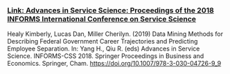 
### **[Link: Advances in Service Science: Proceedings of the 2018 INFORMS International Conference on Service Science](https://books.google.com/books?id=atSBDwAAQBAJ&pg=PA83&lpg=PA83&dq=%22Data+Mining+Methods+for+Describing+Federal+Government+Career+Trajectories+and+Predicting+Employee+Separation%22&source=bl&ots=guHGUaM9iO&sig=ACfU3U2PXpdn_rW1aDQeQKNZAeCXzrHKGA&hl=en&sa=X&ved=2ahUKEwjqhJqPsuruAhWMQc0KHRFXAuIQ6AEwB3oECAYQAg#v=onepage&q=%22Data%20Mining%20Methods%20for%20Describing%20Federal%20Government%20Career%20Trajectories%20and%20Predicting%20Employee%20Separation%22&f=false)**
 
 
Healy Kimberly, Lucas Dan, Miller Cherilyn. (2019) Data Mining Methods for Describing Federal Government Career Trajectories and Predicting Employee Separation. In: Yang H., Qiu R. (eds) Advances in Service Science. INFORMS-CSS 2018. Springer Proceedings in Business and Economics. Springer, Cham. https://doi.org/10.1007/978-3-030-04726-9_9
